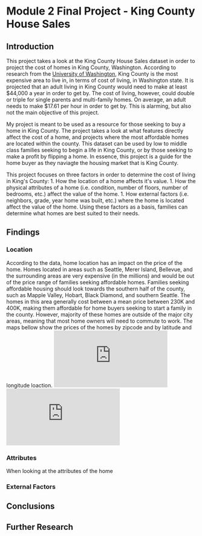 
# Module 2 Final Project - King County House Sales


## Introduction

This project takes a look at the King County House Sales dataset in order to project the cost of homes in King County, Washington. According to research from the [University of Washington](https://www.washington.edu/news/2020/10/15/for-single-adults-and-families-alike-higher-cost-of-living-in-all-washington-counties/), King County is the most expensive area to live in, in terms of cost of living, in Washington state. It is projected that an adult living in King County would need to make at least $44,000 a year in order to get by. The cost of living, however, could double or triple for single parents and multi-family homes. On average, an adult needs to make $17.61 per hour in order to get by. This is alarming, but also not the main objective of this project.

My project is meant to be used as a resource for those seeking to buy a home in King County. The project takes a look at what features directly affect the cost of a home, and projects where the most affordable homes are located within the county. This dataset can be used by low to middle class families seeking to begin a life in King County, or by those seeking to make a profit by flipping a home. In essence, this project is a guide for the home buyer as they naviagte the housing market that is King County. 

This project focuses on three factors in order to determine the cost of living in King's County:
    1. How the location of a home affects it's value.
    1. How the physical attributes of a home (i.e. condition, number of floors, number of bedrooms, etc.) affect the value of the home.
    1. How external factors (i.e. neighbors, grade, year home was built, etc.) where the home is located affect the value of the home.
Using these factors as a basis, families can determine what homes are best suited to their needs.

## Findings

### Location

According to the data, home location has an impact on the price of the home. Homes located in areas such as Seattle, Merer Island, Bellevue, and the surrounding areas are very expensive (in the millions) and would be out of the price range of families seeking affordable homes. Families seeking affordable housing should look towards the southern half of the county, such as Mapple Valley, Hobart, Black Diamond, and southern Seattle. The homes in this area generally cost between a mean price between 230K and 400K, making them affordable for home buyers seeking to start a family in the county. However, majority of these homes are outside of the major city areas, meaning that most home owners will need to commute to work. The maps bellow show the prices of the homes by zipcode and by latitude and longitude loaction.
![Housing Price by Zipcode](https://github.com/PNarducci1690/Proj_2_KC_Housing_Data/blob/main/zipcode_choropleth.html)
![Housing Price by longitudinal and latitudinal location](https://github.com/PNarducci1690/Proj_2_KC_Housing_Data/blob/main/latlong_home_price.html)

### Attributes 

When looking at the attributes of the home
### External Factors

## Conclusions

## Further Research
